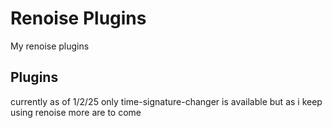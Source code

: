 # Renoise Plugins
My renoise plugins

## Plugins
currently as of 1/2/25 only time-signature-changer is available but as i keep using renoise more are to come
